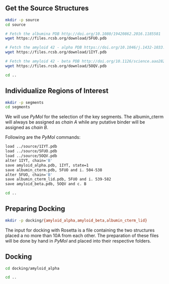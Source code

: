 
## Get the Source Structures

```bash
mkdir -p source
cd source

# Fetch the albumina PDB http://doi.org/10.1080/19420862.2016.1185581
wget https://files.rcsb.org/download/5FUO.pdb

# Fetch the amyloid 42 - alpha PDB https://doi.org/10.1046/j.1432-1033.2002.03271.x
wget https://files.rcsb.org/download/1IYT.pdb

# Fetch the amyloid 42 - beta PDB http://doi.org/10.1126/science.aao2825
wget https://files.rcsb.org/download/5OQV.pdb

cd ..
```

## Individualize Regions of Interest

```bash
mkdir -p segments
cd segments
```

We will use *PyMol* for the selection of the key segments.
The albumin_cterm will always be assigned as *chain A* while any putative binder
will be assigned as *chain B*.

Following are the *PyMol* commands:
```bash
load ../source/1IYT.pdb
load ../source/5FUO.pdb
load ../source/5OQV.pdb
alter 1IYT, chain='B'
save amyloid_alpha.pdb, 1IYT, state=1
save albumin_cterm.pdb, 5FUO and i. 504-538
alter 5FUO, chain='B'
save albumin_cterm_lid.pdb, 5FUO and i. 539-582
save amyloid_beta.pdb, 5OQV and c. B
```

```bash
cd ..
```

## Preparing Docking

```bash
mkdir -p docking/{amyloid_alpha,amyloid_beta,albumin_cterm_lid}
```

The input for docking with Rosetta is a file containing the two structures placed a no more than
10A from each other. The preparation of these files will be done by hand in *PyMol* and placed into
their respective folders.

## Docking

```bash
cd docking/amyloid_alpha

cd ..
```
